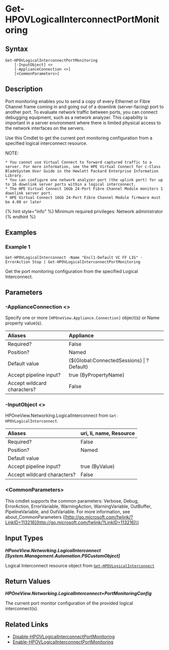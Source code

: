 ﻿---
description: Get port monitoring configuration from provided logical interconnect.
---

# Get-HPOVLogicalInterconnectPortMonitoring

## Syntax

```text
Get-HPOVLogicalInterconnectPortMonitoring
    [-InputObject] <>
    [-ApplianceConnection <>]
    [<CommonParameters>]
```

## Description

Port monitoring enables you to send a copy of every Ethernet or Fibre Channel frame coming in and going out of a downlink (server-facing) port to another port. To evaluate network traffic between ports, you can connect debugging equipment, such as a network analyzer. This capability is important in a server environment where there is limited physical access to the network interfaces on the servers.

Use this Cmdlet to get the current port monitoring configuration from a specified logical interconnect resource.

NOTE:

    * You cannot use Virtual Connect to forward captured traffic to a server. For more information, see the HPE Virtual Connect for c-Class BladeSystem User Guide in the Hewlett Packard Enterprise Information Library. 
    * You can configure one network analyzer port (the uplink port) for up to 16 downlink server ports within a logical interconnect. 
    * The HPE Virtual Connect 16Gb 24-Port Fibre Channel Module monitors 1 downlink server port. 
    * HPE Virtual Connect 16Gb 24-Port Fibre Channel Module firmware must be 4.00 or later 

{% hint style="info" %}
Minimum required privileges: Network administrator
{% endhint %}

## Examples

###  Example 1 

```text
Get-HPOVLogicalInterconnect -Name "Encl1-Default VC FF LIG" -ErrorAction Stop | Get-HPOVLogicalInterconnectPortMonitoring
```

Get the port monitoring configuration from the specified Logical Interconnect.

## Parameters

### -ApplianceConnection &lt;&gt;

Specify one or more `[HPOneView.Appliance.Connection]` object(s) or Name property value(s).

| Aliases | Appliance |
| :--- | :--- |
| Required? | False |
| Position? | Named |
| Default value | (${Global:ConnectedSessions} &vert; ? Default) |
| Accept pipeline input? | true (ByPropertyName) |
| Accept wildcard characters? | False |

### -InputObject &lt;&gt;

HPOneView.Networking.LogicalInterconnect from `Get-HPOVLogicalInterconnect`.

| Aliases | uri, li, name, Resource |
| :--- | :--- |
| Required? | False |
| Position? | Named |
| Default value |  |
| Accept pipeline input? | true (ByValue) |
| Accept wildcard characters? | False |

### &lt;CommonParameters&gt;

This cmdlet supports the common parameters: Verbose, Debug, ErrorAction, ErrorVariable, WarningAction, WarningVariable, OutBuffer, PipelineVariable, and OutVariable. For more information, see about\_CommonParameters \([http://go.microsoft.com/fwlink/?LinkID=113216](http://go.microsoft.com/fwlink/?LinkID=113216)\)

## Input Types

_**HPoneView.Networking.LogicalInterconnect [System.Management.Automation.PSCustomObject]**_

Logical Interconnect resource object from [`Get-HPOVLogicalInterconnect`](get-hpovlogicalinterconnect.md)

## Return Values

_**HPOneView.Networking.LogicalInterconnect+PortMonitoringConfig**_

The current port monitor configuration of the provided logical interconnect(s).

## Related Links

* [Disable-HPOVLogicalInterconnectPortMonitoring](disable-hpovlogicalinterconnectportmonitoring.md)
* [Enable-HPOVLogicalInterconnectPortMonitoring](enable-hpovlogicalinterconnectportmonitoring.md)
